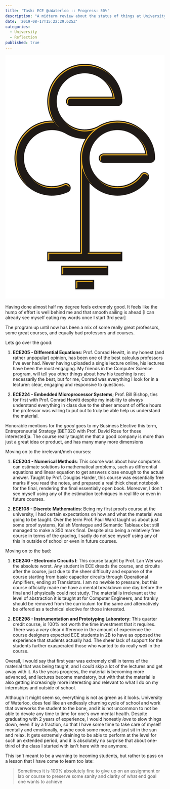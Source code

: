```yaml
---
title: 'Task: ECE @uWaterloo :: Progress: 50%'
description: "A midterm review about the status of things at University"
date: '2019-08-17T15:22:29.625Z'
categories:
  - University
  - Reflection
published: true
---
```


![](images/ece-logo.png)

Having done almost half my degree feels extremely good. It feels like the hump of effort is well behind me and that smooth sailing is ahead [I can already see myself eating my words once I start 3rd year]

The program up until now has been a mix of some really great professors, some great courses, and equally bad professors and courses.

Lets go over the good:

1. **ECE205 - Differential Equations**: Prof. Conrad Hewitt, in my honest (and rather unpopular) opinion, has been one of the best calculus professors I've ever had. Never having uploaded a single lecture online, his lectures have been the most engaging. My friends in the Computer Science program, will tell you other things about how his teaching is not necessarily the best, but for me, Conrad was everything I look for in a lecturer: clear, engaging and responsive to questions.

2. **ECE224 - Embedded Microprocessor Systems**; Prof. Bill Bishop, ties for first with Prof. Conrad Hewitt despite my inability to always understand everything in class due to the sheer amount of office hours the professor was willing to put out to truly be able help us understand the material.

Honorable mentions for the _good_ goes to my Business Elective this term, Entrepreneurial Strategy [BET320 with Prof. David Rose for those interested]a. The course really taught me that a good company is more than just a great idea or product, and has many many more dimensions

Moving on to the irrelevant/meh courses:

1. **ECE204 - Numerical Methods**: This course was about how computers can estimate solutions to mathematical problems, such as differential equations and linear equation to get answers close enough to the actual answer. Taught by Prof. Douglas Harder, this course was essentially free marks if you read the notes, and prepared a real thick cheat notebook for the final, rendering the final essentially open book. Moreover, I don't see myself using any of the estimation techniques in real life or even in future courses.

2.  **ECE108 - Discrete Mathematics**: Being my first proofs course at the university, I had certain expectations on how and what the material was going to be taught. Over the term Prof. Paul Ward taught us about just some proof systems, Kalish Montegue and Semantic Tableaux but still managed to make a 350 mark final. Despite also being a relatively free course in terms of the grading, I sadly do not see myself using any of this in outside of school or even in future courses.

<!-- The University formalised a newer curriculum for ECE starting in 2017, and introduced a fair amount of new courses, that sadly have had not enough time for the material to be polished. -->
Moving on to the bad:

1. **ECE240 - Electronic Circuits I**: This course taught by Prof. Lan Wei was the absolute worst. Any student in ECE dreads the course, and circuits after the course, just due to the sheer difficulty and expanse of the course starting from basic capacitor circuits through Operational Amplifiers, ending at Transistors. I am no newbie to pressure, but this course officially made me have a mental breakdown one day before the final and I physically could not study. The material is irrelevant at the level of abstraction it is taught at for Computer Engineers, and frankly should be removed from the curriculum for the same and alternatively be offered as a technical elective for those interested.

2. **ECE298 - Instrumentation and Prototyping Laboratory**: This quarter credit course, is 100% not worth the time investment that it requires. There was a _very_ clear difference in the amount of experience the course designers expected ECE students in 2B to have as opposed the experience that students actually had. The sheer lack of support for the students further exasperated those who wanted to do really well in the course.

Overall, I would say that first year was extremely chill in terms of the material that was being taught, and I _could_ skip a lot of the lectures and get away with it. As the years progress, the material is becoming more advanced, and lectures become mandatory, but with that the material is also getting increasingly more interesting and relevant to what I do on my internships and outside of school.

Although it might seem so, everything is not as green as it looks. University of Waterloo, does feel like an endlessly churning cycle of school and work that overworks the student to the bone, and it is not uncommon to not be able to devote any time to time for one's own mental health. Despite graduating with 2 years of experience, I would honestly _love_ to slow things down, even if by a fraction, so that I have some time to take care of myself mentally and emotionally, maybe cook some more, and just sit in the sun and relax. It gets extremely draining to be able to perform at the level for such an extended period, and it is absolutely no surprise that about one-third of the class I started with isn't here with me anymore.

This isn't meant to be a warning to incoming students, but rather to pass on a lesson that I have come to learn too late:
> Sometimes it is 100% absolutely fine to give up on an assignment or lab or course to preserve some sanity and clarity of what end goal one wants to achieve
